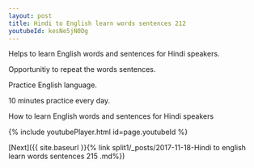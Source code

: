 ```yaml
---
layout: post
title: Hindi to English learn words sentences 212 
youtubeId: kesNe5jN0Dg
---
```

 
 
Helps to learn English words and sentences for Hindi speakers.

Opportunitiy to repeat the words sentences. 

Practice English language. 
 
10 minutes practice every day. 
 
How to learn English words and sentences for Hindi speakers 
 
{% include youtubePlayer.html id=page.youtubeId %}
 
 
[Next]({{ site.baseurl }}{% link  split1/_posts/2017-11-18-Hindi to english learn words sentences 215 .md%})
 
